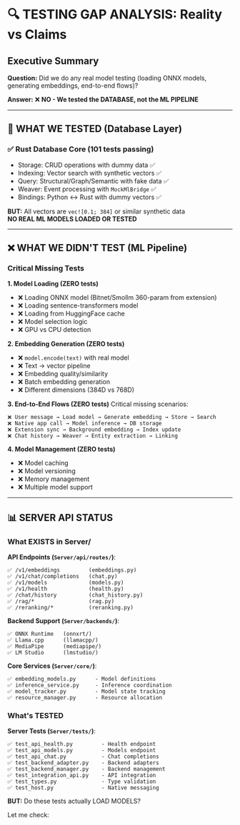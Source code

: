 # 🔍 TESTING GAP ANALYSIS: Reality vs Claims

## Executive Summary

**Question:** Did we do any real model testing (loading ONNX models, generating embeddings, end-to-end flows)?

**Answer:** ❌ **NO - We tested the DATABASE, not the ML PIPELINE**

---

## 🎯 WHAT WE TESTED (Database Layer)

### ✅ Rust Database Core (101 tests passing)
- Storage: CRUD operations with dummy data ✅
- Indexing: Vector search with synthetic vectors ✅
- Query: Structural/Graph/Semantic with fake data ✅
- Weaver: Event processing with `MockMlBridge` ✅
- Bindings: Python ↔ Rust with dummy vectors ✅

**BUT:** All vectors are `vec![0.1; 384]` or similar synthetic data  
**NO REAL ML MODELS LOADED OR TESTED**

---

## ❌ WHAT WE DIDN'T TEST (ML Pipeline)

### Critical Missing Tests

**1. Model Loading (ZERO tests)**
- ❌ Loading ONNX model (Bitnet/Smollm 360-param from extension)
- ❌ Loading sentence-transformers model
- ❌ Loading from HuggingFace cache
- ❌ Model selection logic
- ❌ GPU vs CPU detection

**2. Embedding Generation (ZERO tests)**  
- ❌ `model.encode(text)` with real model
- ❌ Text → vector pipeline
- ❌ Embedding quality/similarity
- ❌ Batch embedding generation
- ❌ Different dimensions (384D vs 768D)

**3. End-to-End Flows (ZERO tests)**
Critical missing scenarios:
```
❌ User message → Load model → Generate embedding → Store → Search
❌ Native app call → Model inference → DB storage
❌ Extension sync → Background embedding → Index update
❌ Chat history → Weaver → Entity extraction → Linking
```

**4. Model Management (ZERO tests)**
- ❌ Model caching
- ❌ Model versioning
- ❌ Memory management
- ❌ Multiple model support

---

## 📊 SERVER API STATUS

### What EXISTS in Server/

**API Endpoints (`Server/api/routes/`)**:
```
✅ /v1/embeddings         (embeddings.py)
✅ /v1/chat/completions   (chat.py)
✅ /v1/models             (models.py)
✅ /v1/health             (health.py)
✅ /chat/history          (chat_history.py)
✅ /rag/*                 (rag.py)
✅ /reranking/*           (reranking.py)
```

**Backend Support (`Server/backends/`)**:
```
✅ ONNX Runtime   (onnxrt/)
✅ Llama.cpp      (llamacpp/)
✅ MediaPipe      (mediapipe/)
✅ LM Studio      (lmstudio/)
```

**Core Services (`Server/core/`)**:
```
✅ embedding_models.py      - Model definitions
✅ inference_service.py     - Inference coordination
✅ model_tracker.py         - Model state tracking
✅ resource_manager.py      - Resource allocation
```

### What's TESTED

**Server Tests (`Server/tests/`)**:
```
✅ test_api_health.py         - Health endpoint
✅ test_api_models.py         - Models endpoint
✅ test_api_chat.py           - Chat completions
✅ test_backend_adapter.py    - Backend adapters
✅ test_backend_manager.py    - Backend management
✅ test_integration_api.py    - API integration
✅ test_types.py              - Type validation
✅ test_host.py               - Native messaging
```

**BUT:** Do these tests actually LOAD MODELS?

Let me check:

